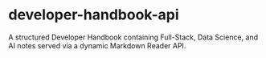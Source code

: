 # developer-handbook-api
A structured Developer Handbook containing Full-Stack, Data Science, and AI notes served via a dynamic Markdown Reader API.
